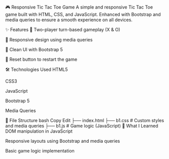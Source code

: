 🎮 Responsive Tic Tac Toe Game
A simple and responsive Tic Tac Toe game built with HTML, CSS, and JavaScript. Enhanced with Bootstrap and media queries to ensure a smooth experience on all devices.

✨ Features
🔁 Two-player turn-based gameplay (X & O)

📱 Responsive design using media queries

🎨 Clean UI with Bootstrap 5

🔄 Reset button to restart the game

🛠️ Technologies Used
HTML5

CSS3

JavaScript

Bootstrap 5

Media Queries


📁 File Structure
bash
Copy
Edit
├── index.html
├── b1.css         # Custom styles and media queries
├── b1.js          # Game logic (JavaScript)
🧠 What I Learned
DOM manipulation in JavaScript

Responsive layouts using Bootstrap and media queries

Basic game logic implementation

